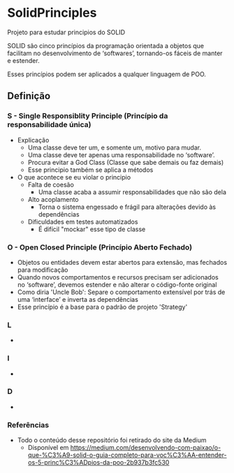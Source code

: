 # SolidPrinciples
Projeto para estudar principios do SOLID

SOLID são cinco princípios da programação orientada a objetos que facilitam no desenvolvimento de ‘softwares’, tornando-os fáceis de manter e estender. 

Esses princípios podem ser aplicados a qualquer linguagem de POO.

## Definição

### S - Single Responsiblity Principle (Princípio da responsabilidade única)
- Explicação
  - Uma classe deve ter um, e somente um, motivo para mudar.
  - Uma classe deve ter apenas uma responsabilidade no ‘software’.
  - Procura evitar a God Class (Classe que sabe demais ou faz demais)
  - Esse principio também se aplica a métodos
- O que acontece se eu violar o principio
  - Falta de coesão
    - Uma classe acaba a assumir responsabilidades que não são dela
  - Alto acoplamento
    - Torna o sistema engessado e frágil para alterações devido às dependências
  - Dificuldades em testes automatizados
    - É difícil "mockar" esse tipo de classe 

### O - Open Closed Principle (Princípio Aberto Fechado)

- Objetos ou entidades devem estar abertos para extensão, mas fechados para modificação
- Quando novos comportamentos e recursos precisam ser adicionados no ‘software’, devemos estender e não alterar o código-fonte original
- Como diria 'Uncle Bob': Separe o comportamento extensível por trás de uma ‘interface’ e inverta as dependências
- Esse princípio é a base para o padrão de projeto 'Strategy'

### L

-

### I

-

### D

-

### Referências

- Todo o conteúdo desse repositório foi retirado do site da Medium 
  - Disponível em https://medium.com/desenvolvendo-com-paixao/o-que-%C3%A9-solid-o-guia-completo-para-voc%C3%AA-entender-os-5-princ%C3%ADpios-da-poo-2b937b3fc530